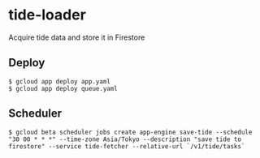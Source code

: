 # tide-loader
Acquire tide data and store it in Firestore

## Deploy

```
$ gcloud app deploy app.yaml
$ gcloud app deploy queue.yaml
```

## Scheduler

```
$ gcloud beta scheduler jobs create app-engine save-tide --schedule "30 00 * * *" --time-zone Asia/Tokyo --description "save tide to firestore" --service tide-fetcher --relative-url `/v1/tide/tasks`
```